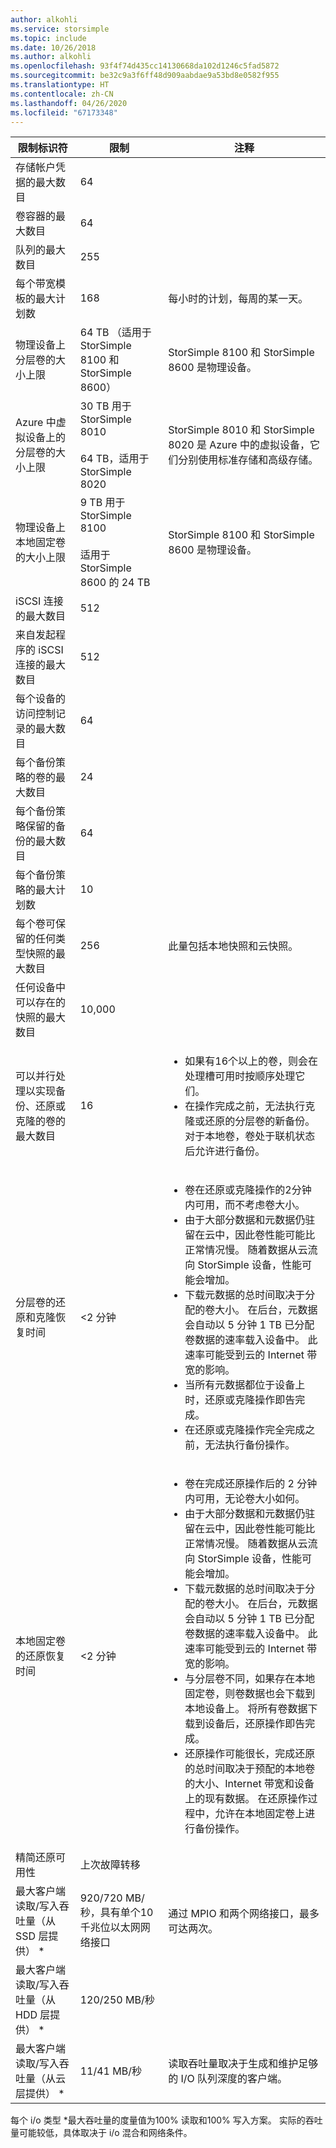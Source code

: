```yaml
---
author: alkohli
ms.service: storsimple
ms.topic: include
ms.date: 10/26/2018
ms.author: alkohli
ms.openlocfilehash: 93f4f74d435cc14130668da102d1246c5fad5872
ms.sourcegitcommit: be32c9a3f6ff48d909aabdae9a53bd8e0582f955
ms.translationtype: HT
ms.contentlocale: zh-CN
ms.lasthandoff: 04/26/2020
ms.locfileid: "67173348"
---
```

| 限制标识符 | 限制 | 注释 |
| --- | --- | --- |
| 存储帐户凭据的最大数目 |64 | |
| 卷容器的最大数目 |64 | |
| 队列的最大数目 |255 | |
| 每个带宽模板的最大计划数 |168 |每小时的计划，每周的某一天。 |
| 物理设备上分层卷的大小上限 |64 TB （适用于 StorSimple 8100 和 StorSimple 8600） |StorSimple 8100 和 StorSimple 8600 是物理设备。 |
| Azure 中虚拟设备上的分层卷的大小上限 |30 TB 用于 StorSimple 8010 <br></br> 64 TB，适用于 StorSimple 8020 |StorSimple 8010 和 StorSimple 8020 是 Azure 中的虚拟设备，它们分别使用标准存储和高级存储。 |
| 物理设备上本地固定卷的大小上限 |9 TB 用于 StorSimple 8100 <br></br> 适用于 StorSimple 8600 的 24 TB |StorSimple 8100 和 StorSimple 8600 是物理设备。 |
| iSCSI 连接的最大数目 |512 | |
| 来自发起程序的 iSCSI 连接的最大数目 |512 | |
| 每个设备的访问控制记录的最大数目 |64 | |
| 每个备份策略的卷的最大数目 |24 | |
| 每个备份策略保留的备份的最大数目 |64 | |
| 每个备份策略的最大计划数 |10 | |
| 每个卷可保留的任何类型快照的最大数目 |256 |此量包括本地快照和云快照。 |
| 任何设备中可以存在的快照的最大数目 |10,000 | |
| 可以并行处理以实现备份、还原或克隆的卷的最大数目 |16 |<ul><li>如果有16个以上的卷，则会在处理槽可用时按顺序处理它们。</li><li>在操作完成之前，无法执行克隆或还原的分层卷的新备份。 对于本地卷，卷处于联机状态后允许进行备份。</li></ul> |
| 分层卷的还原和克隆恢复时间 |<2 分钟 |<ul><li>卷在还原或克隆操作的2分钟内可用，而不考虑卷大小。</li><li>由于大部分数据和元数据仍驻留在云中，因此卷性能可能比正常情况慢。 随着数据从云流向 StorSimple 设备，性能可能会增加。</li><li>下载元数据的总时间取决于分配的卷大小。 在后台，元数据会自动以 5 分钟 1 TB 已分配卷数据的速率载入设备中。 此速率可能受到云的 Internet 带宽的影响。</li><li>当所有元数据都位于设备上时，还原或克隆操作即告完成。</li><li>在还原或克隆操作完全完成之前，无法执行备份操作。 |
| 本地固定卷的还原恢复时间 |<2 分钟 |<ul><li>卷在完成还原操作后的 2 分钟内可用，无论卷大小如何。</li><li>由于大部分数据和元数据仍驻留在云中，因此卷性能可能比正常情况慢。 随着数据从云流向 StorSimple 设备，性能可能会增加。</li><li>下载元数据的总时间取决于分配的卷大小。 在后台，元数据会自动以 5 分钟 1 TB 已分配卷数据的速率载入设备中。 此速率可能受到云的 Internet 带宽的影响。</li><li>与分层卷不同，如果存在本地固定卷，则卷数据也会下载到本地设备上。 将所有卷数据下载到设备后，还原操作即告完成。</li><li>还原操作可能很长，完成还原的总时间取决于预配的本地卷的大小、Internet 带宽和设备上的现有数据。 在还原操作过程中，允许在本地固定卷上进行备份操作。 |
| 精简还原可用性 |上次故障转移 | |
| 最大客户端读取/写入吞吐量（从 SSD 层提供） * |920/720 MB/秒，具有单个10千兆位以太网网络接口 |通过 MPIO 和两个网络接口，最多可达两次。 |
| 最大客户端读取/写入吞吐量（从 HDD 层提供） * |120/250 MB/秒 | |
| 最大客户端读取/写入吞吐量（从云层提供） * |11/41 MB/秒 |读取吞吐量取决于生成和维护足够的 I/O 队列深度的客户端。 |

每个 i/o 类型 &#42;最大吞吐量的度量值为100% 读取和100% 写入方案。 实际的吞吐量可能较低，具体取决于 i/o 混合和网络条件。

